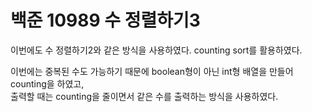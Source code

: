 # 백준 10989 수 정렬하기3

이번에도 수 정렬하기2와 같은 방식을 사용하였다. counting sort를 활용하였다.

이번에는 중복된 수도 가능하기 때문에 boolean형이 아닌 int형 배열을 만들어 counting을 하였고, 
<br>출력할 때는 counting을 줄이면서 같은 수를 출력하는 방식을 사용하였다.
